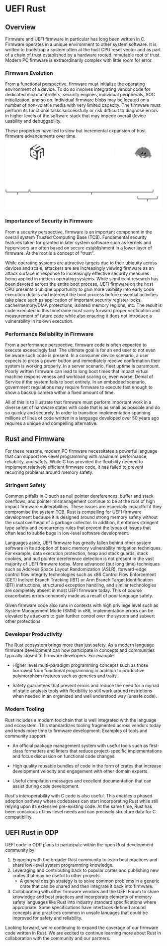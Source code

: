 # UEFI Rust

## Overview

Firmware and UEFI firmware in particular has long been written in C. Firmware operates in a unique environment to other
system software. It is written to bootstrap a system often at the host CPU reset vector and as part of a chain of
trust established by a hardware rooted immutable root of trust. Modern PC firmware is extraordinarily complex with
little room for error.

### Firmware Evolution

From a functional perspective, firmware must initialize the operating environment of a device. To do so involves
integrating vendor code for dedicated microcontrollers, security engines, individual peripherals, SOC initialization,
and so on. Individual firmware blobs may be located on a number of non-volatile media with very limited capacity. The
firmware must perform its functional tasks successfully or risk difficult to diagnose errors in higher levels of the
software stack that may impede overall device usability and debuggability.

These properties have led to slow but incremental expansion of host firmware advancements over time.

![Host FW Evolution](./media/uefi_evolution.png)

### Importance of Security in Firmware

From a security perspective, firmware is an important component in the overall system Trusted Computing Base (TCB).
Fundamental security features taken for granted in later system software such as kernels and hypervisors are often
based on secure establishment in a lower layer of firmware. At the root is a concept of "trust".

While operating systems are attractive targets due to their ubiquity across devices and scale, attackers are
are increasingly viewing firmware as an attack surface in response to increasingly effective security measures
being applied in modern operating systems. While significant research has been devoted across the entire boot process,
UEFI firmware on the host CPU presents a unique opportunity to gain more visibility into early code execution details
and intercept the boot process before essential activities take place such as application of important security register
locks, cache/memory/DMA protections, isolated memory regions, etc. The result is code executed in this timeframe must
carry forward proper verification and measurement of future code while also ensuring it does not introduce a
vulnerability in its own execution.

### Performance Reliability in Firmware

From a performance perspective, firmware code is often expected to execute exceedingly fast. The ultimate goal is for
an end user to not even be aware such code is present. In a consumer device scenario, a user expects to press a power
button and immediately receive confirmation their system is working properly. In a server scenario, fleet uptime is
paramount. Poorly written firmware can lead to long boot times that impact virtual machine responsiveness and workload
scaling or, even worse, Denial of Service if the system fails to boot entirely. In an embedded scenario, government
regulations may require firmware to execute fast enough to show a backup camera within a fixed amount of time.

All of this is to illustrate that firmware must perform important work in a diverse set of hardware states with code
that is as small as possible and do so quickly and securely. In order to transition implementation spanning millions of
lines of code written in a language developed over 50 years ago requires a unique and compelling alternative.

## Rust and Firmware

For these reasons, modern PC firmware necessitates a powerful language that can support low-level programming with
maximum performance, reliability, and safety. While C has provided the flexibility needed to implement relatively
efficient firmware code, it has failed to prevent recurring problems around memory safety.

### Stringent Safety

Common pitfalls in C such as null pointer dereferences, buffer and stack overflows, and pointer mismanagement continue
to be at the root of high impact firmware vulnerabilities. These issues are especially impactful if they compromise
the system TCB. Rust is compelling for UEFI firmware development because it is designed around strong memory safety
without the usual overhead of a garbage collector. In addition, it enforces stringent type safety and concurrency rules
that prevent the types of issues that often lead to subtle bugs in low-level software development.

Languages aside, UEFI firmware has greatly fallen behind other system software in its adoption of basic memory
vulnerability mitigation techniques. For example, data execution protection, heap and stack guards, stack cookies,
and null pointer dereference detection is not present in the vast majority of UEFI firmware today. More advanced
(but long time) techniques such as Address Space Layout Randomization (ASLR), forward-edge control flow integrity
technologies such as x86 Control Flow Enforcement (CET) Indirect Branch Tracking (IBT) or Arm Branch Target
Identification (BTI) instructions, structured exception handling, and similar technologies are completely absent in
most UEFI firmware today. This of course exacerbates errors commonly made as a result of poor language safety.

Given firmware code also runs in contexts with high privilege level such as System Management Mode (SMM) in x86,
implementation errors can be elevated by attackers to gain further control over the system and subvert other
protections.

### Developer Productivity

The Rust ecosystem brings more than just safety. As a modern language firmware development can now participate
in concepts and communities typically closed to firmware developers. For example:

- Higher level multi-paradigm programming concepts such as those borrowed from functional programming in addition to
  productive polymorphism features such as generics and traits.

- Safety guarantees that prevent errors and reduce the need for a myriad of static analysis tools with flexibility to
  still work around restrictions when needed in an organized and well understood way (unsafe code).

### Modern Tooling

Rust includes a modern toolchain that is well integrated with the language and ecosystem. This standardizes tooling
fragmented across vendors today and lends more time to firmware development. Examples of tools and community support:

- An official package management system with useful tools such as first-class formatters and linters that reduce
  project-specific implementations and focus discussion on functional code changes.

- High quality reusable bundles of code in the form of crates that increase development velocity and engagement with
  other domain experts.

- Useful compilation messages and excellent documentation that can assist during code development.

Rust's interoperability with C code is also useful. This enables a phased adoption pathway where codebases can start
incorporating Rust while still relying upon its extensive pre-existing code. At the same time, Rust has been conscious
of low-level needs and can precisely structure data for C compatibility.

## UEFI Rust in ODP

UEFI code in ODP plans to participate within the open Rust development community by:

1. Engaging with the broader Rust community to learn best practices and share low-level system programming knowledge.
2. Leveraging and contributing back to popular crates and publishing new crates that may be useful to other projects.
   - A general design strategy is to solve common problems in a generic crate that can be shared and then integrate it
     back into firmware.
3. Collaborating with other firmware vendors and the UEFI Forum to share knowledge and best practices and
   incorporate elements of memory safety languages like Rust into industry standard specifications where appropriate.
   Some specifications have interfaces defined around concepts and practices common in unsafe lanuages that could
   be improved for safety and reliability.

Looking forward, we're continuing to expand the coverage of our firmware code written in Rust. We are excited to
continue learning more about Rust in collaboration with the community and our partners.
